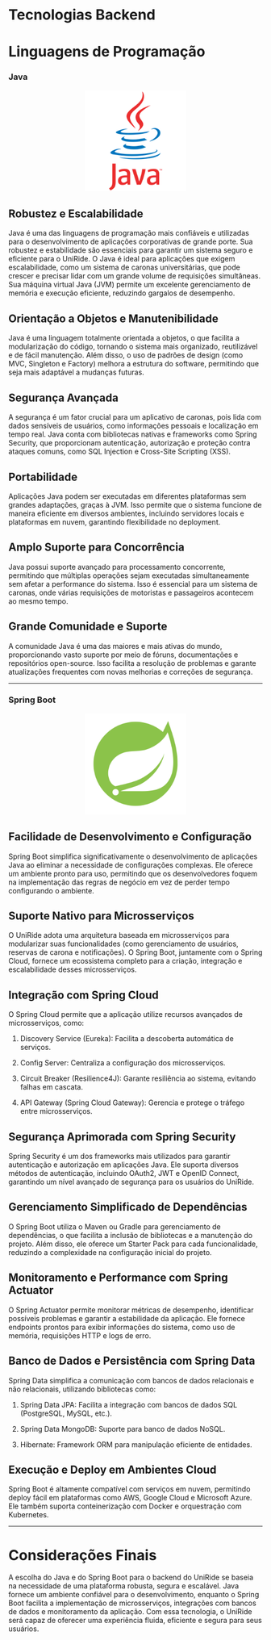 # **Tecnologias Backend**

# Linguagens de Programação

### **Java**
<p align="center"> 
<img src = "../Assets/java.png" width="200" height="200">
<p>

## Robustez e Escalabilidade

Java é uma das linguagens de programação mais confiáveis e utilizadas para o desenvolvimento de aplicações corporativas de grande porte.
Sua robustez e estabilidade são essenciais para garantir um sistema seguro e eficiente para o UniRide.
O Java é ideal para aplicações que exigem escalabilidade, como um sistema de caronas universitárias, que pode crescer e precisar lidar com um grande volume de requisições simultâneas.
Sua máquina virtual Java (JVM) permite um excelente gerenciamento de memória e execução eficiente, reduzindo gargalos de desempenho.

## Orientação a Objetos e Manutenibilidade
Java é uma linguagem totalmente orientada a objetos, o que facilita a modularização do código, tornando o sistema mais organizado, reutilizável e de fácil manutenção.
Além disso, o uso de padrões de design (como MVC, Singleton e Factory) melhora a estrutura do software, permitindo que seja mais adaptável a mudanças futuras.

## Segurança Avançada
A segurança é um fator crucial para um aplicativo de caronas, pois lida com dados sensíveis de usuários, como informações pessoais e localização em tempo real.
Java conta com bibliotecas nativas e frameworks como Spring Security, que proporcionam autenticação, autorização e proteção contra ataques comuns, como SQL Injection e Cross-Site Scripting (XSS).

## Portabilidade
Aplicações Java podem ser executadas em diferentes plataformas sem grandes adaptações,
graças à JVM. Isso permite que o sistema funcione de maneira eficiente em diversos ambientes, incluindo servidores locais e plataformas em nuvem, garantindo flexibilidade no deployment.

## Amplo Suporte para Concorrência
Java possui suporte avançado para processamento concorrente, permitindo que múltiplas operações sejam executadas simultaneamente sem afetar a performance do sistema.
Isso é essencial para um sistema de caronas, onde várias requisições de motoristas e passageiros acontecem ao mesmo tempo.

## Grande Comunidade e Suporte
A comunidade Java é uma das maiores e mais ativas do mundo, proporcionando vasto suporte por meio de fóruns, documentações e repositórios open-source.
Isso facilita a resolução de problemas e garante atualizações frequentes com novas melhorias e correções de segurança.


---


### **Spring Boot**
<p align="center"> 
<img src = "../Assets/springboot.png" width="200" height="200">
<p>



## Facilidade de Desenvolvimento e Configuração
Spring Boot simplifica significativamente o desenvolvimento de aplicações Java ao eliminar a necessidade de configurações complexas.
Ele oferece um ambiente pronto para uso, permitindo que os desenvolvedores foquem na implementação das regras de negócio em vez de perder tempo configurando o ambiente.

## Suporte Nativo para Microsserviços
O UniRide adota uma arquitetura baseada em microsserviços para modularizar suas funcionalidades (como gerenciamento de usuários, reservas de carona e notificações).
O Spring Boot, juntamente com o Spring Cloud, fornece um ecossistema completo para a criação, integração e escalabilidade desses microsserviços.

## Integração com Spring Cloud
O Spring Cloud permite que a aplicação utilize recursos avançados de microsserviços, como:

1. Discovery Service (Eureka): Facilita a descoberta automática de serviços.

2. Config Server: Centraliza a configuração dos microsserviços.

3. Circuit Breaker (Resilience4J): Garante resiliência ao sistema, evitando falhas em cascata.

4. API Gateway (Spring Cloud Gateway): Gerencia e protege o tráfego entre microsserviços.

## Segurança Aprimorada com Spring Security
Spring Security é um dos frameworks mais utilizados para garantir autenticação e autorização em aplicações Java.
Ele suporta diversos métodos de autenticação, incluindo OAuth2, JWT e OpenID Connect, garantindo um nível avançado de segurança para os usuários do UniRide.

## Gerenciamento Simplificado de Dependências
O Spring Boot utiliza o Maven ou Gradle para gerenciamento de dependências, o que facilita a inclusão de bibliotecas e a manutenção do projeto. 
Além disso, ele oferece um Starter Pack para cada funcionalidade, reduzindo a complexidade na configuração inicial do projeto.

## Monitoramento e Performance com Spring Actuator
O Spring Actuator permite monitorar métricas de desempenho, identificar possíveis problemas e garantir a estabilidade da aplicação.
Ele fornece endpoints prontos para exibir informações do sistema, como uso de memória, requisições HTTP e logs de erro.

## Banco de Dados e Persistência com Spring Data
Spring Data simplifica a comunicação com bancos de dados relacionais e não relacionais, utilizando bibliotecas como:

1. Spring Data JPA: Facilita a integração com bancos de dados SQL (PostgreSQL, MySQL, etc.).

2. Spring Data MongoDB: Suporte para banco de dados NoSQL.

3. Hibernate: Framework ORM para manipulação eficiente de entidades.

## Execução e Deploy em Ambientes Cloud
Spring Boot é altamente compatível com serviços em nuvem, permitindo deploy fácil em plataformas como AWS, Google Cloud e Microsoft Azure.
Ele também suporta conteinerização com Docker e orquestração com Kubernetes.

---

# **Considerações Finais**

A escolha do Java e do Spring Boot para o backend do UniRide se baseia na necessidade de uma plataforma robusta, segura e escalável.
Java fornece um ambiente confiável para o desenvolvimento, enquanto o Spring Boot facilita a implementação de microsserviços, integrações com bancos de dados e monitoramento da aplicação.
Com essa tecnologia, o UniRide será capaz de oferecer uma experiência fluida, eficiente e segura para seus usuários.


